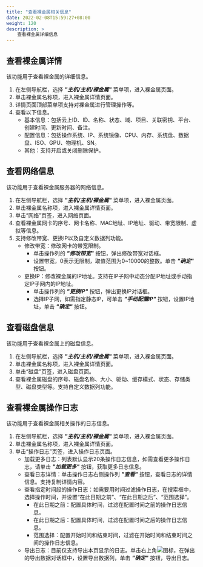 ```yaml
---
title: "查看裸金属相关信息"
date: 2022-02-08T15:59:27+08:00
weight: 120
description: >
    查看裸金属详细信息
---
```


## 查看裸金属详情

该功能用于查看裸金属的详细信息。

1. 在左侧导航栏，选择 **_"主机/主机/裸金属"_** 菜单项，进入裸金属页面。
2. 单击裸金属名称项，进入裸金属详情页面。
3. 详情页面顶部菜单项支持对裸金属进行管理操作等。
4. 查看以下信息。
    - 基本信息：包括云上ID、ID、名称、状态、域、项目、关联密钥、平台、创建时间、更新时间、备注。
    - 配置信息：包括操作系统、IP、系统镜像、CPU、内存、系统盘、数据盘、ISO、GPU、物理机、SN。
    - 其他：支持开启或关闭删除保护。

## 查看网络信息

该功能用于查看裸金属服务器的网络信息。

1. 在左侧导航栏，选择 **_"主机/主机/裸金属"_** 菜单项，进入裸金属页面。
2. 单击裸金属名称项，进入裸金属详情页面。
3. 单击“网络”页签，进入网络页面。
4. 查看裸金属网卡的序号、网卡名称、MAC地址、IP地址、驱动、带宽限制、虚拟等信息。
5. 支持修改带宽、更换IP以及自定义数据列功能。
    - 修改带宽：修改网卡的带宽限制。
        - 单击操作列的 **_"修改带宽"_** 按钮，弹出修改带宽对话框。
        - 设置带宽，0表示无限制，取值范围为0~10000的整数。单击 **_"确定"_** 按钮。
    - 更换IP：修改裸金属的IP地址。支持在IP子网中动态分配IP地址或手动指定IP子网内的IP地址。
        - 单击操作列的 **_"更换IP"_** 按钮，弹出更换IP对话框。
        - 选择IP子网，如需指定静态IP，可单击 **_"手动配置IP"_** 按钮，设置IP地址，单击 **_"确定"_** 按钮。

## 查看磁盘信息

该功能用于查看裸金属上的磁盘信息。

1. 在左侧导航栏，选择 **_"主机/主机/裸金属"_** 菜单项，进入裸金属页面。
2. 单击裸金属名称项，进入裸金属详情页面。
3. 单击“磁盘”页签，进入磁盘页面。
4. 查看裸金属磁盘的序号、磁盘名称、大小、驱动、缓存模式、状态、存储类型、磁盘类型等。支持自定义数据列功能。




## 查看裸金属操作日志

该功能用于查看裸金属相关操作的日志信息。

1. 在左侧导航栏，选择 **_"主机/主机/裸金属"_** 菜单项，进入裸金属页面。
2. 单击裸金属名称项，进入裸金属详情页面。
3. 单击“操作日志”页签，进入操作日志页面。
    - 加载更多日志：列表默认显示20条操作日志信息，如需查看更多操作日志，请单击 **_"加载更多"_** 按钮，获取更多日志信息。
    - 查看日志详情：单击操作日志右侧操作列 **_"查看"_** 按钮，查看日志的详情信息。支持复制详情内容。
    - 查看指定时间段的操作日志：如需要用时间过滤操作日志，在搜索框中，选择操作时间，并设置“在此日期之前”、“在此日期之后”、“范围选择”。
        - 在此日期之前：配置具体时间，过滤在配置时间之前的操作日志信息。
        - 在此日期之后：配置具体时间，过滤在配置时间之后的操作日志信息。
        - 范围选择：配置开始时间和结束时间，过滤在开始时间和结束时间之间的操作日志信息。
    - 导出日志：目前仅支持导出本页显示的日志。单击右上角![](../../../../images/download.png)图标，在弹出的导出数据对话框中，设置导出数据列，单击 **_"确定"_** 按钮，导出日志。
